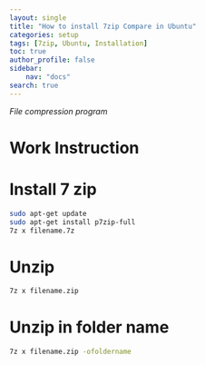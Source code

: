 ```yaml
---
layout: single
title: "How to install 7zip Compare in Ubuntu"
categories: setup
tags: [7zip, Ubuntu, Installation]
toc: true
author_profile: false
sidebar:
    nav: "docs"
search: true
---
```


*File compression program*

# Work Instruction

# Install 7 zip
```bash
sudo apt-get update
sudo apt-get install p7zip-full
7z x filename.7z
```

# Unzip
```bash
7z x filename.zip
```
# Unzip in folder name
```bash
7z x filename.zip -ofoldername
```